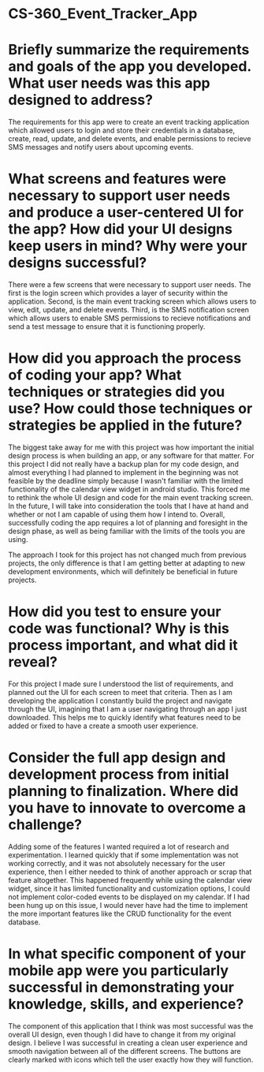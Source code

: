 # CS-360_Event_Tracker_App

# Briefly summarize the requirements and goals of the app you developed. What user needs was this app designed to address?

The requirements for this app were to create an event tracking application which allowed users to login and store their credentials in a database, create, read, update, and delete events, and enable permissions to recieve SMS messages and notify users about upcoming events.

# What screens and features were necessary to support user needs and produce a user-centered UI for the app? How did your UI designs keep users in mind? Why were your designs successful?

There were a few screens that were necessary to support user needs. The first is the login screen which provides a layer of security within the application. Second, is the main event tracking screen which allows users to view, edit, update, and delete events. Third, is the SMS notification screen which allows users to enable SMS permissions to recieve notifications and send a test message to ensure that it is functioning properly.

# How did you approach the process of coding your app? What techniques or strategies did you use? How could those techniques or strategies be applied in the future?

The biggest take away for me with this project was how important the initial design process is when building an app, or any software for that matter. For this project I did not really have a backup plan for my code design, and almost everything I had planned to implement in the beginning was not feasible by the deadline simply because I wasn't familiar with the limited functionality of the calendar view widget in android studio. This forced me to rethink the whole UI design and code for the main event tracking screen. In the future, I will take into consideration the tools that I have at hand and whether or not I am capable of using them how I intend to. Overall, successfully coding the app requires a lot of planning and foresight in the design phase, as well as being familiar with the limits of the tools you are using.

The approach I took for this project has not changed much from previous projects, the only difference is that I am getting better at adapting to new development environments, which will definitely be beneficial in future projects.

# How did you test to ensure your code was functional? Why is this process important, and what did it reveal?

For this project I made sure I understood the list of requirements, and planned out the UI for each screen to meet that criteria. Then as I am developing the application I constantly build the project and navigate through the UI, imagining that I am a user navigating through an app I just downloaded. This helps me to quickly identify what features need to be added or fixed to have a create a smooth user experience.

# Consider the full app design and development process from initial planning to finalization. Where did you have to innovate to overcome a challenge?

Adding some of the features I wanted required a lot of research and experimentation. I learned quickly that if some implementation was not working correctly, and it was not absolutely necessary for the user experience, then I either needed to think of another approach or scrap that feature altogether. This happened frequently while using the calendar view widget, since it has limited functionality and customization options, I could not implement color-coded events to be displayed on my calendar. If I had been hung up on this issue, I would never have had the time to implement the more important features like the CRUD functionality for the event database.

# In what specific component of your mobile app were you particularly successful in demonstrating your knowledge, skills, and experience?

The component of this application that I think was most successful was the overall UI design, even though I did have to change it from my original design. I believe I was successful in creating a clean user experience and smooth navigation between all of the different screens. The buttons are clearly marked with icons which tell the user exactly how they will function. 
